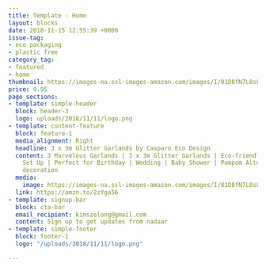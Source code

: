 ```yaml
---
title: Template - Home
layout: blocks
date: 2018-11-15 12:55:39 +0000
issue-tag:
- eco packaging
- plastic free
category_tag:
- featured
- home
thumbnail: https://images-na.ssl-images-amazon.com/images/I/81D8fN7L8sL._SL1500_.jpg
price: 9.95
page_sections:
- template: simple-header
  block: header-3
  logo: uploads/2018/11/11/logo.png
- template: content-feature
  block: feature-1
  media_alignment: Right
  headline: 3 x 3m Glitter Garlands by Casparo Eco Design
  content: 3 Marvelous Garlands | 3 x 3m Glitter Garlands | Eco-friendly & Quickly
    Set Up | Perfect for Birthday | Wedding | Baby Shower | Pompom Alternative | Christmas
    decoration
  media:
    image: https://images-na.ssl-images-amazon.com/images/I/81D8fN7L8sL._SL1500_.jpg
  link: https://amzn.to/2zYga56
- template: signup-bar
  block: cta-bar
  email_recipient: kimszelong@gmail.com
  content: Sign up to get updates from nadaar
- template: simple-footer
  block: footer-1
  logo: "/uploads/2018/11/11/logo.png"

---
```

